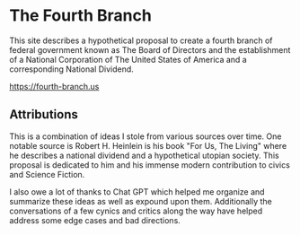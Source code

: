 # The Fourth Branch

This site describes a hypothetical proposal to create a fourth branch of federal
government known as The Board of Directors and the establishment of a National
Corporation of The United States of America and a corresponding National
Dividend.

https://fourth-branch.us

## Attributions

This is a combination of ideas I stole from various sources over time. One
notable source is Robert H. Heinlein is his book "For Us, The Living" where he
describes a national dividend and a hypothetical utopian society. This proposal
is dedicated to him and his immense modern contribution to civics and Science
Fiction.

I also owe a lot of thanks to Chat GPT which helped me organize and summarize
these ideas as well as expound upon them. Additionally the conversations of a
few cynics and critics along the way have helped address some edge cases and bad
directions.
